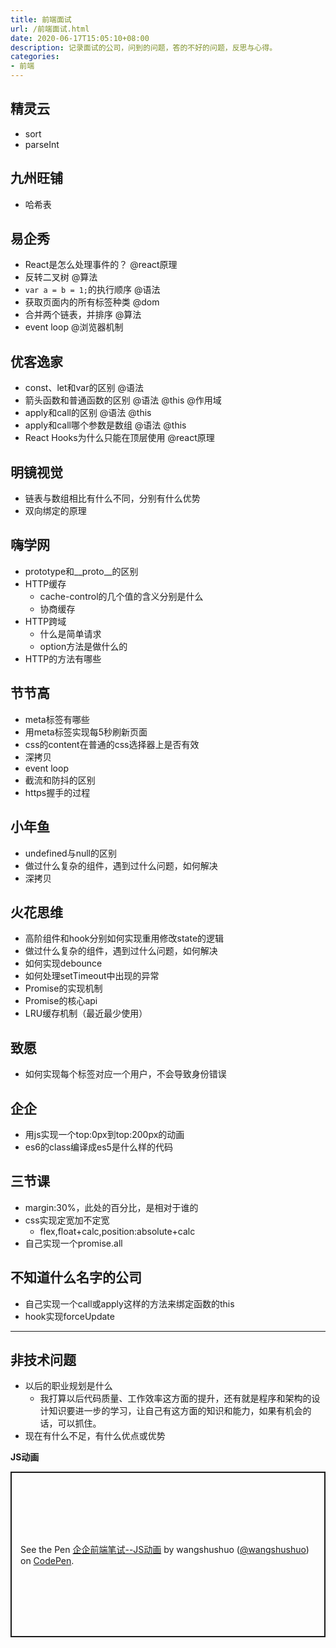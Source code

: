 ```yaml
---
title: 前端面试
url: /前端面试.html
date: 2020-06-17T15:05:10+08:00
description: 记录面试的公司，问到的问题，答的不好的问题，反思与心得。
categories:
- 前端
---
```


## 精灵云
- sort
- parseInt

## 九州旺铺
- 哈希表

## 易企秀
- React是怎么处理事件的？ @react原理
- 反转二叉树 @算法
- `var a = b = 1;`的执行顺序 @语法
- 获取页面内的所有标签种类 @dom
- 合并两个链表，并排序 @算法
- event loop @浏览器机制

## 优客逸家
- const、let和var的区别 @语法
- 箭头函数和普通函数的区别 @语法 @this @作用域
- apply和call的区别 @语法 @this
- apply和call哪个参数是数组 @语法 @this
- React Hooks为什么只能在顶层使用 @react原理

## 明镜视觉
- 链表与数组相比有什么不同，分别有什么优势
- 双向绑定的原理

## 嗨学网
- prototype和__proto__的区别
- HTTP缓存
    - cache-control的几个值的含义分别是什么
    - 协商缓存
- HTTP跨域
    - 什么是简单请求
    - option方法是做什么的
- HTTP的方法有哪些

## 节节高
- meta标签有哪些
- 用meta标签实现每5秒刷新页面
- css的content在普通的css选择器上是否有效
- 深拷贝
- event loop
- 截流和防抖的区别
- https握手的过程

## 小年鱼
- undefined与null的区别
- 做过什么复杂的组件，遇到过什么问题，如何解决
- 深拷贝

## 火花思维
- 高阶组件和hook分别如何实现重用修改state的逻辑
- 做过什么复杂的组件，遇到过什么问题，如何解决
- 如何实现debounce
- 如何处理setTimeout中出现的异常
- Promise的实现机制
- Promise的核心api
- LRU缓存机制（最近最少使用）

## 致愿
- 如何实现每个标签对应一个用户，不会导致身份错误

## 企企
- 用js实现一个top:0px到top:200px的动画
- es6的class编译成es5是什么样的代码

## 三节课
- margin:30%，此处的百分比，是相对于谁的
- css实现定宽加不定宽
    - flex,float+calc,position:absolute+calc
- 自己实现一个promise.all

## 不知道什么名字的公司
- 自己实现一个call或apply这样的方法来绑定函数的this
- hook实现forceUpdate

----
## 非技术问题
- 以后的职业规划是什么
    - 我打算以后代码质量、工作效率这方面的提升，还有就是程序和架构的设计知识要进一步的学习，让自己有这方面的知识和能力，如果有机会的话，可以抓住。
- 现在有什么不足，有什么优点或优势

**JS动画**
<p class="codepen" data-height="565" data-theme-id="light" data-default-tab="js,result" data-user="wangshushuo" data-slug-hash="xxZgKaL" style="height: 265px; box-sizing: border-box; display: flex; align-items: center; justify-content: center; border: 2px solid; margin: 1em 0; padding: 1em;" data-pen-title="企企前端笔试--JS动画">
  <span>See the Pen <a href="https://codepen.io/wangshushuo/pen/xxZgKaL">
  企企前端笔试--JS动画</a> by wangshushuo (<a href="https://codepen.io/wangshushuo">@wangshushuo</a>)
  on <a href="https://codepen.io">CodePen</a>.</span>
</p>
<script async src="https://static.codepen.io/assets/embed/ei.js"></script>

